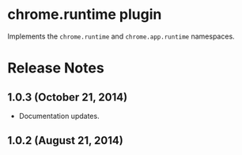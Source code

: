 # chrome.runtime plugin

Implements the `chrome.runtime` and `chrome.app.runtime` namespaces.

# Release Notes
## 1.0.3 (October 21, 2014)
- Documentation updates.

## 1.0.2 (August 21, 2014)
